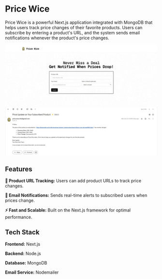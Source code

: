 # Price Wice

Price Wice is a powerful Next.js application integrated with MongoDB that helps users track price changes of their favorite products. Users can subscribe by entering a product's URL, and the system sends email notifications whenever the product's price changes.

![Home page Screenshot](/ss-1.jpg)
![Email screenshot](/ss-2.jpg)


## Features

**🛒 Product URL Tracking:** Users can add product URLs to track price changes.

**📩 Email Notifications:** Sends real-time alerts to subscribed users when prices change.

**⚡ Fast and Scalable:** Built on the Next.js framework for optimal performance.


## Tech Stack

**Frontend:** Next.js

**Backend:** Node.js

**Database:** MongoDB

**Email Service:** Nodemailer

